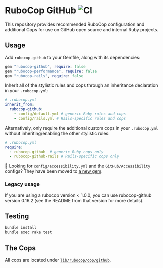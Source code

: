 # RuboCop GitHub ![CI](https://github.com/github/rubocop-github/workflows/CI/badge.svg?event=push)

This repository provides recommended RuboCop configuration and additional Cops for use on GitHub open source and internal Ruby projects.

## Usage

Add `rubocop-github` to your Gemfile, along with its dependencies:

  ```ruby
  gem "rubocop-github", require: false
  gem "rubocop-performance", require: false
  gem "rubocop-rails", require: false
  ```

Inherit all of the stylistic rules and cops through an inheritance declaration in your `.rubocop.yml`:

  ```yaml
  # .rubocop.yml
  inherit_from:
    rubocop-github:
      - config/default.yml # generic Ruby rules and cops
      - config/rails.yml # Rails-specific rules and cops
  ```

Alternatively, only require the additional custom cops in your `.rubocop.yml` without inheriting/enabling the other stylistic rules:

  ```yaml
  # .rubocop.yml
  require:
    - rubocop-github  # generic Ruby cops only
    - rubocop-github-rails # Rails-specific cops only
  ```

💭 Looking for `config/accessibility.yml` and the `GitHub/Accessibility` configs? They have been moved to [a new gem](https://github.com/github/rubocop-rails-accessibility).

### Legacy usage

If you are using a rubocop version < 1.0.0, you can use rubocop-github version
0.16.2 (see the README from that version for more details).

## Testing

``` bash
bundle install
bundle exec rake test
```

## The Cops

All cops are located under [`lib/rubocop/cop/github`](lib/rubocop/cop/github).
